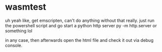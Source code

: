 # wasmtest
uh yeah
like, get emscripten, can't do anything without that really.
just run the powershell script and go start a python http server
py -m http.server
or something lol

in any case, then afterwards open the html file and check it out via
debug console.
